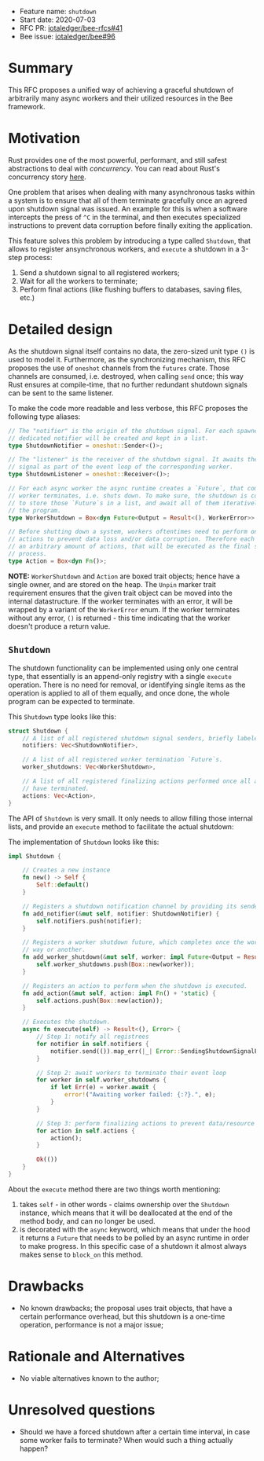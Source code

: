 + Feature name: `shutdown`
+ Start date: 2020-07-03
+ RFC PR: [iotaledger/bee-rfcs#41](https://github.com/iotaledger/bee-rfcs/pull/41)
+ Bee issue: [iotaledger/bee#96](https://github.com/iotaledger/bee/issues/96)

# Summary

This RFC proposes a unified way of achieving a graceful shutdown of arbitrarily many async workers and their utilized resources in the Bee framework.

# Motivation

Rust provides one of the most powerful, performant, and still safest abstractions to deal with *concurrency*. You can read about Rust's concurrency story [here](https://doc.rust-lang.org/book/ch16-00-concurrency.html).

One problem that arises when dealing with many asynchronous tasks within a system is to ensure that all of them terminate gracefully once an agreed upon shutdown signal was issued. An example for this is when a software intercepts the press of `^C` in the terminal, and then executes specialized instructions to prevent data corruption before finally exiting the application.

This feature solves this problem by introducing a type called `Shutdown`, that allows to register ansynchronous workers, and `execute` a shutdown in a 3-step process:

1. Send a shutdown signal to all registered workers;
2. Wait for all the workers to terminate;
3. Perform final actions (like flushing buffers to databases, saving files, etc.)

# Detailed design

As the shutdown signal itself contains no data, the zero-sized unit type `()` is used to model it. Furthermore, as the synchronizing mechanism, this RFC proposes the use of `oneshot` channels from the `futures` crate. Those channels are consumed, i.e. destroyed, when calling `send` once; this way Rust ensures at compile-time, that no further redundant shutdown signals can be sent to the same listener.

To make the code more readable and less verbose, this RFC proposes the following type aliases:

```rust
// The "notifier" is the origin of the shutdown signal. For each spawned worker a
// dedicated notifier will be created and kept in a list.
type ShutdownNotifier = oneshot::Sender<()>;

// The "listener" is the receiver of the shutdown signal. It awaits the shutdown
// signal as part of the event loop of the corresponding worker.
type ShutdownListener = oneshot::Receiver<()>;

// For each async worker the async runtime creates a `Future`, that completes when the
// worker terminates, i.e. shuts down. To make sure, the shutdown is complete, one has
// to store those `Future`s in a list, and await all of them iteratively before exiting
// the program.
type WorkerShutdown = Box<dyn Future<Output = Result<(), WorkerError>> + Unpin>;

// Before shutting down a system, workers oftentimes need to perform one or more final
// actions to prevent data loss and/or data corruption. Therefore each worker can register
// an arbitrary amount of actions, that will be executed as the final step of the shutdown
// process.
type Action = Box<dyn Fn()>;
```

**NOTE:** `WorkerShutdown` and `Action` are boxed trait objects; hence have a single owner, and are stored on the heap. The `Unpin` marker trait requirement ensures that the given trait object can be moved into the internal datastructure. If the worker terminates with an error, it will be wrapped by a variant of the `WorkerError` enum. If the worker terminates without any error, `()` is returned - this time indicating that the worker doesn't produce a return value.

## `Shutdown`

The shutdown functionality can be implemented using only one central type, that essentially is an append-only registry with a single `execute` operation. There is no need for removal, or identifying single items as the operation is applied to all of them equally, and once done, the whole program can be expected to terminate.

This `Shutdown` type looks like this:

```rust
struct Shutdown {
    // A list of all registered shutdown signal senders, briefly labeled as "notifiers".
    notifiers: Vec<ShutdownNotifier>,

    // A list of all registered worker termination `Future`s.
    worker_shutdowns: Vec<WorkerShutdown>,

    // A list of all registered finalizing actions performed once all async workers
    // have terminated.
    actions: Vec<Action>,
}
```

The API of `Shutdown` is very small. It only needs to allow filling those internal lists, and provide an `execute` method to facilitate the actual shutdown:

The implementation of `Shutdown` looks like this:
```rust
impl Shutdown {

    // Creates a new instance
    fn new() -> Self {
        Self::default()
    }

    // Registers a shutdown notification channel by providing its sender half.
    fn add_notifier(&mut self, notifier: ShutdownNotifier) {
        self.notifiers.push(notifier);
    }

    // Registers a worker shutdown future, which completes once the worker terminates in one
    // way or another.
    fn add_worker_shutdown(&mut self, worker: impl Future<Output = Result<(), WorkerError>> + Unpin + 'static) {
        self.worker_shutdowns.push(Box::new(worker));
    }

    // Registers an action to perform when the shutdown is executed.
    fn add_action(&mut self, action: impl Fn() + 'static) {
        self.actions.push(Box::new(action));
    }

    // Executes the shutdown.
    async fn execute(self) -> Result<(), Error> {
        // Step 1: notify all registrees
        for notifier in self.notifiers {
            notifier.send(()).map_err(|_| Error::SendingShutdownSignalFailed)?
        }

        // Step 2: await workers to terminate their event loop
        for worker in self.worker_shutdowns {
            if let Err(e) = worker.await {
                error!("Awaiting worker failed: {:?}.", e);
            }
        }

        // Step 3: perform finalizing actions to prevent data/resource corruption
        for action in self.actions {
            action();
        }

        Ok(())
    }
}
```

About the `execute` method there are two things worth mentioning:

1. takes `self` - in other words - claims ownership over the `Shutdown` instance, which means that it will be deallocated at the end of the method body, and can no longer be used.
2. is decorated with the `async` keyword, which means that under the hood it returns a `Future` that needs to be polled by an async runtime in order to make progress. In this specific case of a shutdown it almost always makes sense to `block_on` this method.


# Drawbacks
* No known drawbacks; the proposal uses trait objects, that have a certain performance overhead, but this shutdown is a one-time operation, performance is not a major issue;

# Rationale and Alternatives
* No viable alternatives known to the author;

# Unresolved questions
* Should we have a forced shutdown after a certain time interval, in case some worker fails to terminate? When would such a thing actually happen?
